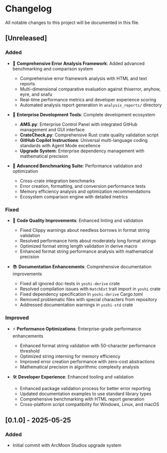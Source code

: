 <!-- markdownlint-disable MD024 -->
<!--
  Disabling the following rules:
  - MD024/no-duplicate-heading: Multiple headings with the same content
-->

# Changelog

All notable changes to this project will be documented in this file.

## [Unreleased]

### Added

- 🚀 **Comprehensive Error Analysis Framework**: Added advanced benchmarking and comparison system
  - Comprehensive error framework analysis with HTML and text reports
  - Multi-dimensional comparative evaluation against thiserror, anyhow, eyre, and snafu
  - Real-time performance metrics and developer experience scoring
  - Automated analysis report generation in `analysis_reports/` directory

- 🎯 **Enterprise Development Tools**: Complete development ecosystem
  - **AMS.py**: Enterprise Control Panel with integrated GitHub management and GUI interface
  - **CrateCheck.py**: Comprehensive Rust crate quality validation script
  - **GitHub Copilot Instructions**: Universal multi-language coding standards with Agent Mode excellence
  - **Upgrade System**: Enterprise dependency management with mathematical precision

- 🔧 **Advanced Benchmarking Suite**: Performance validation and optimization
  - Cross-crate integration benchmarks
  - Error creation, formatting, and conversion performance tests
  - Memory efficiency analysis and optimization recommendations
  - Ecosystem comparison engine with detailed metrics

### Fixed

- 🔧 **Code Quality Improvements**: Enhanced linting and validation
  - Fixed Clippy warnings about needless borrows in format string validation
  - Resolved performance hints about moderately long format strings
  - Optimized format string length validation in derive macro
  - Enhanced format string performance analysis with mathematical precision

- 📚 **Documentation Enhancements**: Comprehensive documentation improvements
  - Fixed all ignored doc-tests in `yoshi-derive` crate
  - Resolved compilation issues with `HatchExt` trait import in `yoshi` crate
  - Fixed dependency specification in `yoshi-derive` Cargo.toml
  - Removed problematic files with special characters from repository
  - Addressed documentation warnings in `yoshi-std` crate

### Improved

- ⚡ **Performance Optimizations**: Enterprise-grade performance enhancements
  - Enhanced format string validation with 50-character performance threshold
  - Optimized string interning for memory efficiency
  - Improved error creation performance with zero-cost abstractions
  - Mathematical precision in algorithmic complexity analysis

- 🛠️ **Developer Experience**: Enhanced tooling and validation
  - Enhanced package validation process for better error reporting
  - Updated documentation examples to use standard library types
  - Comprehensive benchmarking with HTML report generation
  - Cross-platform script compatibility for Windows, Linux, and macOS

## [0.1.0] - 2025-05-25

### Added

- Initial commit with ArcMoon Studios upgrade system
